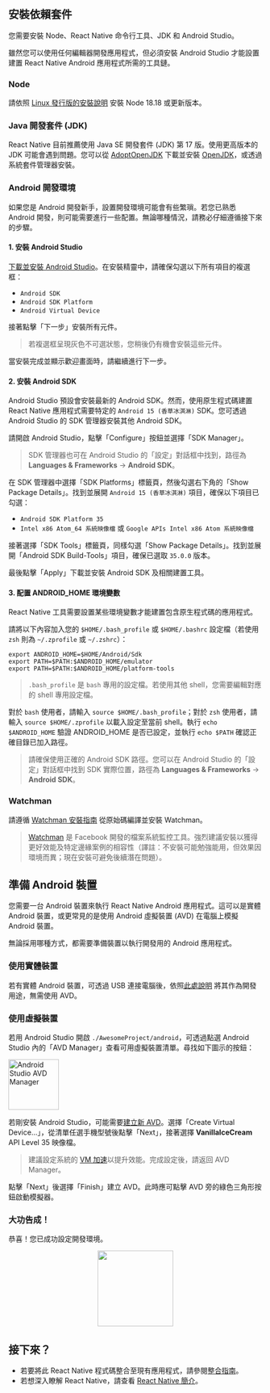 ## 安裝依賴套件

您需要安裝 Node、React Native 命令行工具、JDK 和 Android Studio。

雖然您可以使用任何編輯器開發應用程式，但必須安裝 Android Studio 才能設置建置 React Native Android 應用程式所需的工具鏈。

<h3>Node</h3>

請依照 [Linux 發行版的安裝說明](https://nodejs.org/en/download/package-manager/) 安裝 Node 18.18 或更新版本。

<h3>Java 開發套件 (JDK)</h3>

React Native 目前推薦使用 Java SE 開發套件 (JDK) 第 17 版。使用更高版本的 JDK 可能會遇到問題。您可以從 [AdoptOpenJDK](https://adoptopenjdk.net/) 下載並安裝 [OpenJDK](https://openjdk.java.net)，或透過系統套件管理器安裝。

<h3>Android 開發環境</h3>

如果您是 Android 開發新手，設置開發環境可能會有些繁瑣。若您已熟悉 Android 開發，則可能需要進行一些配置。無論哪種情況，請務必仔細遵循接下來的步驟。

<h4 id="android-studio">1. 安裝 Android Studio</h4>

[下載並安裝 Android Studio](https://developer.android.com/studio/index.html)。在安裝精靈中，請確保勾選以下所有項目的複選框：

- `Android SDK`
- `Android SDK Platform`
- `Android Virtual Device`

接著點擊「下一步」安裝所有元件。

> 若複選框呈現灰色不可選狀態，您稍後仍有機會安裝這些元件。

當安裝完成並顯示歡迎畫面時，請繼續進行下一步。

<h4 id="android-sdk">2. 安裝 Android SDK</h4>

Android Studio 預設會安裝最新的 Android SDK。然而，使用原生程式碼建置 React Native 應用程式需要特定的 `Android 15 (香草冰淇淋)` SDK。您可透過 Android Studio 的 SDK 管理器安裝其他 Android SDK。

請開啟 Android Studio，點擊「Configure」按鈕並選擇「SDK Manager」。

> SDK 管理器也可在 Android Studio 的「設定」對話框中找到，路徑為 **Languages & Frameworks** → **Android SDK**。

在 SDK 管理器中選擇「SDK Platforms」標籤頁，然後勾選右下角的「Show Package Details」。找到並展開 `Android 15 (香草冰淇淋)` 項目，確保以下項目已勾選：

- `Android SDK Platform 35`
- `Intel x86 Atom_64 系統映像檔` 或 `Google APIs Intel x86 Atom 系統映像檔`

接著選擇「SDK Tools」標籤頁，同樣勾選「Show Package Details」。找到並展開「Android SDK Build-Tools」項目，確保已選取 `35.0.0` 版本。

最後點擊「Apply」下載並安裝 Android SDK 及相關建置工具。

<h4>3. 配置 ANDROID_HOME 環境變數</h4>

React Native 工具需要設置某些環境變數才能建置包含原生程式碼的應用程式。

請將以下內容加入您的 `$HOME/.bash_profile` 或 `$HOME/.bashrc` 設定檔（若使用 `zsh` 則為 `~/.zprofile` 或 `~/.zshrc`）：

```shell
export ANDROID_HOME=$HOME/Android/Sdk
export PATH=$PATH:$ANDROID_HOME/emulator
export PATH=$PATH:$ANDROID_HOME/platform-tools
```

> `.bash_profile` 是 `bash` 專用的設定檔。若使用其他 shell，您需要編輯對應的 shell 專用設定檔。

對於 `bash` 使用者，請輸入 `source $HOME/.bash_profile`；對於 `zsh` 使用者，請輸入 `source $HOME/.zprofile` 以載入設定至當前 shell。執行 `echo $ANDROID_HOME` 驗證 ANDROID_HOME 是否已設定，並執行 `echo $PATH` 確認正確目錄已加入路徑。

> 請確保使用正確的 Android SDK 路徑。您可以在 Android Studio 的「設定」對話框中找到 SDK 實際位置，路徑為 **Languages & Frameworks** → **Android SDK**。

<h3>Watchman</h3>

請遵循 [Watchman 安裝指南](https://facebook.github.io/watchman/docs/install#buildinstall) 從原始碼編譯並安裝 Watchman。

> [Watchman](https://facebook.github.io/watchman/docs/install) 是 Facebook 開發的檔案系統監控工具。強烈建議安裝以獲得更好效能及特定邊緣案例的相容性（譯註：不安裝可能勉強能用，但效果因環境而異；現在安裝可避免後續潛在問題）。

<h2>準備 Android 裝置</h2>

您需要一台 Android 裝置來執行 React Native Android 應用程式。這可以是實體 Android 裝置，或更常見的是使用 Android 虛擬裝置 (AVD) 在電腦上模擬 Android 裝置。

無論採用哪種方式，都需要準備裝置以執行開發用的 Android 應用程式。

<h3>使用實體裝置</h3>

若有實體 Android 裝置，可透過 USB 連接電腦後，依照[此處說明](running-on-device.md) 將其作為開發用途，無需使用 AVD。

<h3>使用虛擬裝置</h3>

若用 Android Studio 開啟 `./AwesomeProject/android`，可透過點選 Android Studio 內的「AVD Manager」查看可用虛擬裝置清單。尋找如下圖示的按鈕：

<img src="/docs/assets/GettingStartedAndroidStudioAVD.svg" alt="Android Studio AVD Manager" width="100"/>

若剛安裝 Android Studio，可能需要[建立新 AVD](https://developer.android.com/studio/run/managing-avds.html)。選擇「Create Virtual Device...」，從清單任選手機型號後點擊「Next」，接著選擇 **VanillaIceCream** API Level 35 映像檔。

> 建議設定系統的 [VM 加速](https://developer.android.com/studio/run/emulator-acceleration.html#vm-linux)以提升效能。完成設定後，請返回 AVD Manager。

點擊「Next」後選擇「Finish」建立 AVD。此時應可點擊 AVD 旁的綠色三角形按鈕啟動模擬器。

<h3>大功告成！</h3>

恭喜！您已成功設定開發環境。

<center><img src="/docs/assets/GettingStartedCongratulations.png" width="150"></img></center>

<h2>接下來？</h2>

- 若要將此 React Native 程式碼整合至現有應用程式，請參閱[整合指南](integration-with-existing-apps.md)。
- 若想深入瞭解 React Native，請查看 [React Native 簡介](getting-started)。